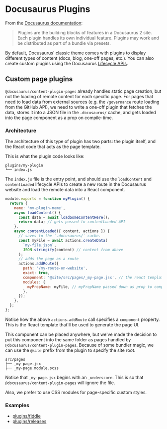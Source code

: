 # Docusaurus Plugins

From the [Docusaurus documentation](https://docusaurus.io/docs/using-plugins):

> Plugins are the building blocks of features in a Docusaurus 2 site. Each plugin
> handles its own individual feature. Plugins may work and be distributed as part
> of a bundle via presets.

By default, Docusaurus' classic theme comes with plugins to display different types
of content (docs, blog, one-off pages, etc.). You can also create custom plugins
using the Docusaurus [Lifecycle APIs](https://docusaurus.io/docs/lifecycle-apis).

## Custom page plugins

`@docusaurus/content-plugin-pages` already handles static page creation, but not the
loading of remote content for each specific page. For pages that need to load data
from external sources (e.g. the `/governance` route loading from the GitHub API),
we need to write a one-off plugin that fetches the data, stores it into a JSON
file in the `.docusaurus/` cache, and gets loaded into the page component as a prop
on compile-time.

### Architecture

The architecture of this type of plugin has two parts: the plugin itself, and the React
code that acts as the page template.

This is what the plugin code looks like:

```
plugins/my-plugin
└── index.js
```

The `index.js` file is the entry point, and should use the `loadContent` and `contentLoaded`
lifecycle APIs to create a new route in the Docusaurus website and load the remote data
into a React component.

```js
module.exports = function myPlugin() {
  return {
    name: 'my-plugin-name',
    async loadContent() {
      const data = await loadSomeContentHere();
      return data; // gets passed to contentLoaded API
    },
    async contentLoaded({ content, actions }) {
      // saves to the `.docusaurus/` cache.
      const myFile = await actions.createData(
        `my-file.json`,
        JSON.stringify(content) // content from above
      );
      // adds the page as a route
      actions.addRoute({
        path: '/my-route-on-website',
        exact: true,
        component: '@site/src/pages/_my-page.jsx', // the react template component
        modules: {
          myPropName: myFile, // myPropName passed down as prop to component
        },
      });
    },
  };
};
```

Notice how the above `actions.addRoute` call specifies a `component` property.
This is the React template that'll be used to generate the page UI.

This component can be placed anywhere, but we've made the decision to put this
component into the same folder as pages handled by `@docusaurus/content-plugin-pages`.
Because of some bundler magic, we can use the `@site` prefix from the plugin to specify
the site root.

```
src/pages
├── _my-page.jsx
├── _my-page.module.scss
```

Notice that `_my-page.jsx` begins with an `_underscore`. This is so that
`@docusaurus/content-plugin-pages` will ignore the file.

Also, we prefer to use CSS modules for page-specific custom styles.

### Examples

- [plugins/fiddle](./fiddle/index.ts)
- [plugins/releases](./releases/index.ts)
